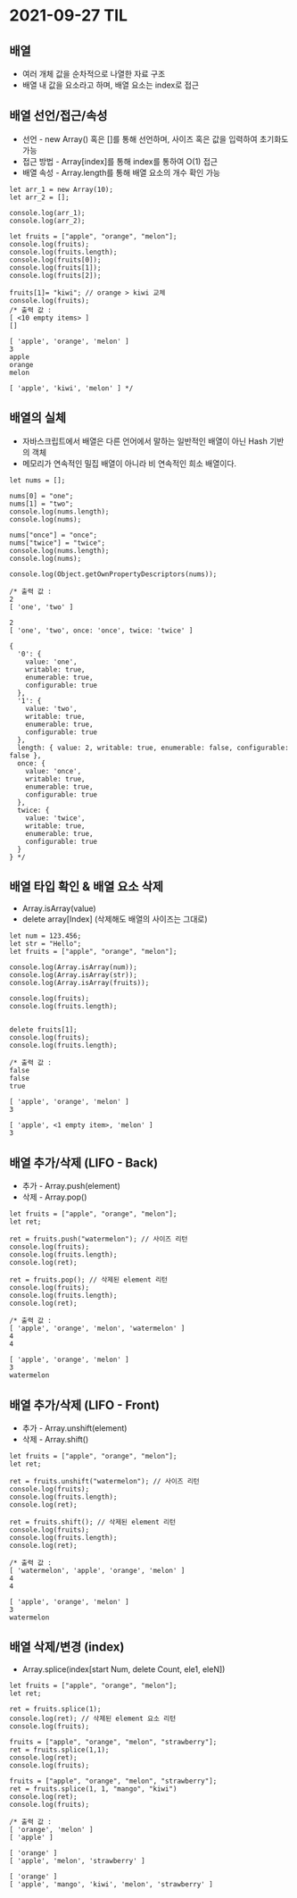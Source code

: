 # 2021-09-27 TIL

## 배열
* 여러 개체 값을 순차적으로 나열한 자료 구조
* 배열 내 값을 요소라고 하며, 배열 요소는 index로 접근

## 배열 선언/접근/속성
* 선언 - new Array() 혹은 []를 통해 선언하며, 사이즈 혹은 값을 입력하여 초기화도 가능
* 접근 방법 - Array[index]를 통해 index를 통하여 O(1) 접근
* 배열 속성 - Array.length를 통해 배열 요소의 개수 확인 가능
~~~
let arr_1 = new Array(10);
let arr_2 = [];

console.log(arr_1);
console.log(arr_2);

let fruits = ["apple", "orange", "melon"];
console.log(fruits);
console.log(fruits.length);
console.log(fruits[0]);
console.log(fruits[1]);
console.log(fruits[2]);

fruits[1]= "kiwi"; // orange > kiwi 교체
console.log(fruits);
/* 출력 값 :
[ <10 empty items> ]
[]

[ 'apple', 'orange', 'melon' ]
3
apple
orange
melon

[ 'apple', 'kiwi', 'melon' ] */
~~~

## 배열의 실체
* 자바스크립트에서 배열은 다른 언어에서 말하는 일반적인 배열이 아닌 Hash 기반의 객체
* 메모리가 연속적인 밀집 배열이 아니라 비 연속적인 희소 배열이다.
~~~
let nums = [];

nums[0] = "one";
nums[1] = "two";
console.log(nums.length);
console.log(nums);

nums["once"] = "once";
nums["twice"] = "twice";
console.log(nums.length);
console.log(nums);

console.log(Object.getOwnPropertyDescriptors(nums));

/* 출력 값 :
2
[ 'one', 'two' ]

2
[ 'one', 'two', once: 'once', twice: 'twice' ]

{
  '0': {
    value: 'one',
    writable: true,
    enumerable: true,
    configurable: true
  },
  '1': {
    value: 'two',
    writable: true,
    enumerable: true,
    configurable: true
  },
  length: { value: 2, writable: true, enumerable: false, configurable: false },
  once: {
    value: 'once',
    writable: true,
    enumerable: true,
    configurable: true
  },
  twice: {
    value: 'twice',
    writable: true,
    enumerable: true,
    configurable: true
  }
} */
~~~

## 배열 타입 확인 & 배열 요소 삭제
* Array.isArray(value)
* delete array[Index] (삭제해도 배열의 사이즈는 그대로)

~~~
let num = 123.456;
let str = "Hello";
let fruits = ["apple", "orange", "melon"];

console.log(Array.isArray(num));
console.log(Array.isArray(str));
console.log(Array.isArray(fruits));

console.log(fruits);
console.log(fruits.length);


delete fruits[1];
console.log(fruits);
console.log(fruits.length);

/* 출력 값 :
false
false
true

[ 'apple', 'orange', 'melon' ]
3

[ 'apple', <1 empty item>, 'melon' ]
3
~~~

## 배열 추가/삭제 (LIFO - Back)
* 추가 - Array.push(element)
* 삭제 - Array.pop()
~~~
let fruits = ["apple", "orange", "melon"];
let ret;

ret = fruits.push("watermelon"); // 사이즈 리턴
console.log(fruits);
console.log(fruits.length);
console.log(ret);

ret = fruits.pop(); // 삭제된 element 리턴
console.log(fruits);
console.log(fruits.length);
console.log(ret);

/* 출력 값 :
[ 'apple', 'orange', 'melon', 'watermelon' ]
4
4

[ 'apple', 'orange', 'melon' ]
3
watermelon
~~~

## 배열 추가/삭제 (LIFO - Front)
* 추가 - Array.unshift(element)
* 삭제 - Array.shift()
~~~
let fruits = ["apple", "orange", "melon"];
let ret;

ret = fruits.unshift("watermelon"); // 사이즈 리턴
console.log(fruits);
console.log(fruits.length);
console.log(ret);

ret = fruits.shift(); // 삭제된 element 리턴
console.log(fruits);
console.log(fruits.length);
console.log(ret);

/* 출력 값 :
[ 'watermelon', 'apple', 'orange', 'melon' ]
4
4

[ 'apple', 'orange', 'melon' ]
3
watermelon
~~~

## 배열 삭제/변경 (index)
* Array.splice(index[start Num, delete Count, ele1, eleN])
~~~
let fruits = ["apple", "orange", "melon"];
let ret;

ret = fruits.splice(1);
console.log(ret); // 삭제된 element 요소 리턴
console.log(fruits);

fruits = ["apple", "orange", "melon", "strawberry"];
ret = fruits.splice(1,1);
console.log(ret);
console.log(fruits);

fruits = ["apple", "orange", "melon", "strawberry"];
ret = fruits.splice(1, 1, "mango", "kiwi")
console.log(ret);
console.log(fruits);

/* 출력 값 :
[ 'orange', 'melon' ]
[ 'apple' ]

[ 'orange' ]
[ 'apple', 'melon', 'strawberry' ]

[ 'orange' ]
[ 'apple', 'mango', 'kiwi', 'melon', 'strawberry' ]
~~~

